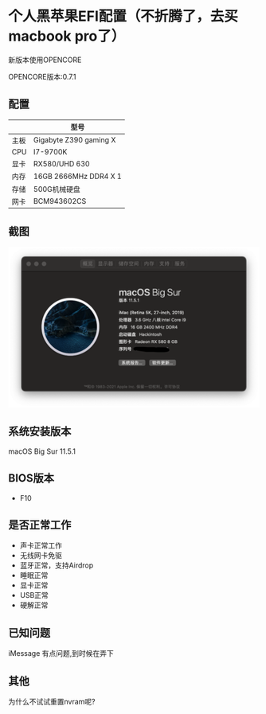 # 个人黑苹果EFI配置（不折腾了，去买macbook pro了）

新版本使用OPENCORE

OPENCORE版本:0.7.1

## 配置
  
|   |  型号 |
| ------------ | ------------ |
| 主板 | Gigabyte Z390 gaming X  |
| CPU |  I7-9700K |
| 显卡  |   RX580/UHD 630  |
| 内存  |  16GB 2666MHz DDR4 X 1 |
| 存储 | 500G机械硬盘  |
| 网卡 | BCM943602CS |

## 截图
![预览图](./screenshot/1.png)


## 系统安装版本
macOS Big Sur 11.5.1

## BIOS版本
- F10

## 是否正常工作
- 声卡正常工作
- 无线网卡免驱
- 蓝牙正常，支持Airdrop
- 睡眠正常
- 显卡正常
- USB正常
- 硬解正常

## 已知问题
  iMessage 有点问题,到时候在弄下

## 其他
  为什么不试试重置nvram呢?
